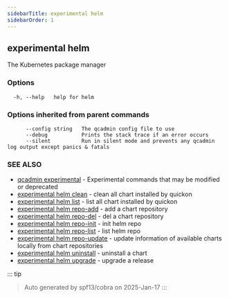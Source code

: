 ```yaml
---
sidebarTitle: experimental helm
sidebarOrder: 1
---
```


## experimental helm

The Kubernetes package manager

### Options

```
  -h, --help   help for helm
```

### Options inherited from parent commands

```
      --config string   The qcadmin config file to use
      --debug           Prints the stack trace if an error occurs
      --silent          Run in silent mode and prevents any qcadmin log output except panics & fatals
```

### SEE ALSO

* [qcadmin experimental](experimental.md)	 - Experimental commands that may be modified or deprecated
* [experimental helm clean](experimental_helm_clean.md)	 - clean all chart installed by quickon
* [experimental helm list](experimental_helm_list.md)	 - list all chart installed by quickon
* [experimental helm repo-add](experimental_helm_repo-add.md)	 - add a chart repository
* [experimental helm repo-del](experimental_helm_repo-del.md)	 - del a chart repository
* [experimental helm repo-init](experimental_helm_repo-init.md)	 - init helm repo
* [experimental helm repo-list](experimental_helm_repo-list.md)	 - list helm repo
* [experimental helm repo-update](experimental_helm_repo-update.md)	 - update information of available charts locally from chart repositories
* [experimental helm uninstall](experimental_helm_uninstall.md)	 - uninstall a chart
* [experimental helm upgrade](experimental_helm_upgrade.md)	 - upgrade a release

::: tip
>Auto generated by spf13/cobra on 2025-Jan-17
:::